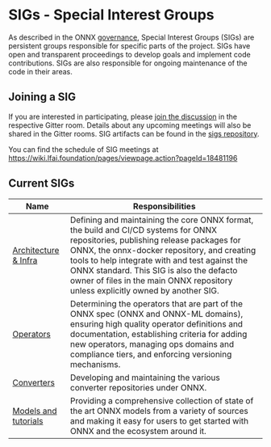 # SIGs - Special Interest Groups

As described in the ONNX [governance](https://github.com/onnx/onnx/tree/master/community#sig---special-interest-groups), Special Interest Groups (SIGs) are persistent groups responsible for specific parts of the project. SIGs have open and transparent proceedings to develop goals and implement code contributions. SIGs are also responsible for ongoing maintenance of the code in their areas.

## Joining a SIG
If you are interested in participating, please [join the discussion](https://gitter.im/onnx) in the respective Gitter room. Details about any upcoming meetings will also be shared in the Gitter rooms. SIG artifacts can be found in the [sigs repository](https://github.com/onnx/sigs).

You can find the schedule of SIG meetings at https://wiki.lfai.foundation/pages/viewpage.action?pageId=18481196

## Current SIGs

| Name      | Responsibilities    |
| ------------------ | ------------- |
| [Architecture & Infra](https://gitter.im/onnx/archinfra) | Defining and maintaining the core ONNX format, the build and CI/CD systems for ONNX repositories, publishing release packages for ONNX, the onnx-docker repository, and creating tools to help integrate with and test against the ONNX standard. This SIG is also the defacto owner of files in the main ONNX repository unless explicitly owned by another SIG. |
| [Operators](https://gitter.im/onnx/operators) | Determining the operators that are part of the ONNX spec (ONNX and ONNX-ML domains), ensuring high quality operator definitions and documentation, establishing criteria for adding new operators, managing ops domains and compliance tiers, and enforcing versioning mechanisms. |
| [Converters](https://gitter.im/onnx/converters) | Developing and maintaining the various converter repositories under ONNX. |
| [Models and tutorials](https://gitter.im/onnx/modelzoo) | Providing a comprehensive collection of state of the art ONNX models from a variety of sources and making it easy for users to get started with ONNX and the ecosystem around it. |
